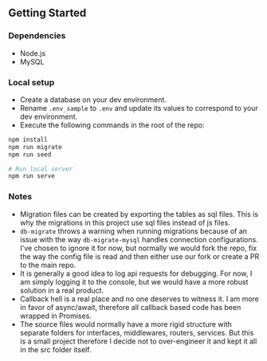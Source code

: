 ## Getting Started

### Dependencies

- Node.js
- MySQL

### Local setup

- Create a database on your dev environment.
- Rename `.env_sample` to `.env` and update its values to correspond to your dev environment.
- Execute the following commands in the root of the repo:

```bash
npm install
npm run migrate
npm run seed

# Run local server
npm run serve
```

### Notes

- Migration files can be created by exporting the tables as sql files. This is why the migrations in this project use sql files instead of js files.
- `db-migrate` throws a warning when running migrations because of an issue with the way `db-migrate-mysql` handles connection configurations. I've chosen to ignore it for now, but normally we would fork the repo, fix the way the config file is read and then either use our fork or create a PR to the main repo.
- It is generally a good idea to log api requests for debugging. For now, I am simply logging it to the console, but we would have a more robust solution in a real product.
- Callback hell is a real place and no one deserves to witness it. I am more in favor of async/await, therefore all callback based code has been wrapped in Promises.
- The source files would normally have a more rigid structure with separate folders for interfaces, middlewares, routers, services. But this is a small project therefore I decide not to over-engineer it and kept it all in the src folder itself.
